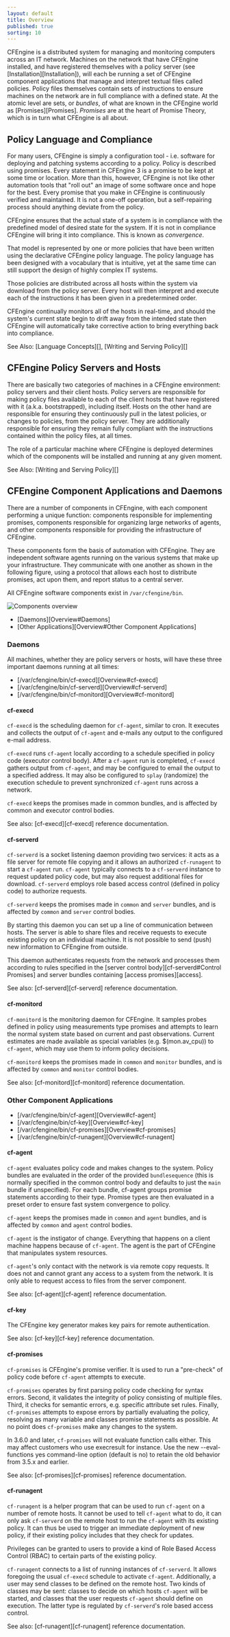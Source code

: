 ```yaml
---
layout: default
title: Overview
published: true
sorting: 10
---
```


CFEngine is a distributed system for managing and monitoring computers across an IT network. Machines on the network that have CFEngine installed, and have registered themselves with a policy server (see [Installation][Installation]), will each be running a set of CFEngine component applications that manage and interpret textual files called policies. Policy files themselves contain sets of instructions to ensure machines on the network are in full compliance with a defined state. At the atomic level are sets, or *bundles*, of what are known in the CFEngine world as [Promises][Promises]. *Promises* are at the heart of Promise Theory, which is in turn what CFEngine is all about.

## Policy Language and Compliance ##

For many users, CFEngine is simply a configuration tool - i.e. software for deploying and patching systems according to a policy. Policy is described using promises. Every statement in CFEngine 3 is a promise to be kept at some time or location. More than this, however, CFEngine is not like other automation tools that "roll out" an image of some software once and hope for the best. Every promise that you make in CFEngine is continuously verified and maintained. It is not a one-off operation, but a self-repairing process should anything deviate from the policy.

CFEngine ensures that the actual state of a system is in compliance with the predefined model of desired state for the system. If it is not in compliance CFEngine will bring it into compliance.  This is known as *convergence*.

That model is represented by one or more policies that have been written using the declarative CFEngine policy language. The policy language has been designed with a vocabulary that is intuitive, yet at the same time can still support the design of highly complex IT systems.

Those policies are distributed across all hosts within the system via download from the policy server. Every host will then interpret and execute each of the instructions it has been given in a predetermined order.

CFEngine continually monitors all of the hosts in real-time, and should the system's current state begin to drift away from the intended state then CFEngine will automatically take corrective action to bring everything back into compliance.

See Also: [Language Concepts][], [Writing and Serving Policy][]

## CFEngine Policy Servers and Hosts ##

There are basically two categories of machines in a CFEngine environment: policy servers and their client hosts. Policy servers are responsible for making policy files available to each of the client hosts that have registered with it (a.k.a. bootstrapped), including itself. Hosts on the other hand are responsible for ensuring they continuously pull in the latest policies, or changes to policies, from the policy server. They are additionally responsible for ensuring they remain fully compliant with the instructions contained within the policy files, at all times.

The role of a particular machine where CFEngine is deployed determines which of the components will be installed and running at any given moment.

See Also: [Writing and Serving Policy][]

## CFEngine Component Applications and Daemons ##

There are a number of components in CFEngine, with each component performing a
unique function: components responsible for implementing promises, components
responsible for organizing large networks of agents, and other components
responsible for providing the infrastructure of CFEngine.

These components form the basis of automation with CFEngine. They are
independent software agents running on the various systems that make up your
infrastructure. They communicate with one another as shown in the following
figure, using a protocol that allows each host to distribute promises, act
upon them, and report status to a central server.

All CFEngine software components exist in `/var/cfengine/bin`.

![Components overview](components-overview.png)

* [Daemons][Overview#Daemons]
* [Other Applications][Overview#Other Component Applications]

### Daemons ###

All machines, whether they are policy servers or hosts, will have these three important daemons running at all times:

* [/var/cfengine/bin/cf-execd][Overview#cf-execd]
* [/var/cfengine/bin/cf-serverd][Overview#cf-serverd]
* [/var/cfengine/bin/cf-monitord][Overview#cf-monitord]

#### cf-execd ####

`cf-execd` is the scheduling daemon for `cf-agent`, similar to cron. It executes and collects the output of `cf-agent` and
e-mails any output to the configured e-mail address.

`cf-execd` runs `cf-agent` locally according to a schedule specified in policy code (executor control body). After a `cf-agent` run is completed, `cf-execd` gathers output from `cf-agent`, and may be configured to email the output to a specified address. It may also be configured to `splay` (randomize) the execution schedule to prevent synchronized `cf-agent` runs across a network.

`cf-execd` keeps the promises made in common bundles, and is affected by common and executor control bodies.

See also: [cf-execd][cf-execd] reference documentation.

#### cf-serverd ####

`cf-serverd` is a socket listening daemon providing two services: it acts as a file server for remote file copying and it allows an authorized `cf-runagent` to start a `cf-agent` run. `cf-agent` typically connects to a `cf-serverd` instance to request updated policy code, but may also request additional files for download. `cf-serverd` employs role based access control (defined in policy code) to authorize requests.

`cf-serverd` keeps the promises made in `common` and `server` bundles, and is affected by `common` and `server` control bodies.

By starting this daemon you can set up a line of communication between hosts.
The server is able to share files and receive requests to execute existing
policy on an individual machine. It is not possible to send (push) new
information to CFEngine from outside.

This daemon authenticates requests from the network and processes them
according to rules specified in the
[server control body][cf-serverd#Control Promises] and server bundles
containing [access promises][access].

See also: [cf-serverd][cf-serverd] reference documentation.

#### cf-monitord ####

`cf-monitord` is the monitoring daemon for CFEngine. It samples probes defined in policy using measurements type promises and attempts to learn the normal system state based on current and past observations. Current estimates are made available as special variables (e.g. $(mon.av_cpu)) to `cf-agent`, which may use them to inform policy decisions.

`cf-monitord` keeps the promises made in `common` and `monitor` bundles, and is affected by `common` and `monitor` control bodies.

See also: [cf-monitord][cf-monitord] reference documentation.

### Other Component Applications ###

* [/var/cfengine/bin/cf-agent][Overview#cf-agent]
* [/var/cfengine/bin/cf-key][Overview#cf-key]
* [/var/cfengine/bin/cf-promises][Overview#cf-promises]
* [/var/cfengine/bin/cf-runagent][Overview#cf-runagent]

#### cf-agent ####

`cf-agent` evaluates policy code and makes changes to the system. Policy bundles are evaluated in the order of the provided `bundlesequence` (this is normally specified in the common control body and defaults to just the `main` bundle if unspecified). For each bundle, cf-agent groups promise statements according to their type. Promise types are then evaluated in a preset order to ensure fast system convergence to policy.

`cf-agent` keeps the promises made in `common` and `agent` bundles, and is affected by `common` and `agent` control bodies.

`cf-agent` is the instigator of change. Everything that happens on a client machine
happens because of `cf-agent`. The agent is the part of CFEngine that
manipulates system resources.

`cf-agent`'s only contact with the network is via remote copy requests. It
does not and cannot grant any access to a system from the network. It is only
able to request access to files from the server component.

See also: [cf-agent][cf-agent] reference documentation.

#### cf-key ####

The CFEngine key generator makes key pairs for remote authentication.

See also: [cf-key][cf-key] reference documentation.

#### cf-promises ####

`cf-promises` is CFEngine's promise verifier. It is used to run a "pre-check" of
policy code before `cf-agent` attempts to execute.

`cf-promises` operates by first parsing policy code checking for syntax errors. Second, it validates the integrity of policy consisting of multiple files. Third, it checks for semantic errors, e.g. specific attribute set rules. Finally, `cf-promises` attempts to expose errors by partially evaluating the policy, resolving as many variable and classes promise statements as possible. At no point does `cf-promises` make any changes to the system.

In 3.6.0 and later, `cf-promises` will not evaluate function calls either. This may affect customers who use execresult for instance. Use the new --eval-functions yes command-line option (default is no) to retain the old behavior from 3.5.x and earlier.

See also: [cf-promises][cf-promises] reference documentation.

#### cf-runagent ####

`cf-runagent` is a helper program that can be used to run `cf-agent` on a number of remote
hosts. It cannot be used to tell `cf-agent` what to do, it can only ask
`cf-serverd` on the remote host to run the `cf-agent` with its existing
policy. It can thus be used to trigger an immediate deployment of new policy,
if their existing policy includes that they check for updates.

Privileges can be granted to users to provide a kind of Role Based Access
Control (RBAC) to certain parts of the existing policy.

`cf-runagent` connects to a list of running instances of `cf-serverd`. It allows foregoing the usual `cf-execd` schedule to activate `cf-agent`. Additionally, a user may send classes to be defined on the remote host. Two kinds of classes may be sent: classes to decide on which hosts `cf-agent` will be started, and classes that the user requests `cf-agent` should define on execution. The latter type is regulated by `cf-serverd`'s role based access control.

See also: [cf-runagent][cf-runagent] reference documentation.
